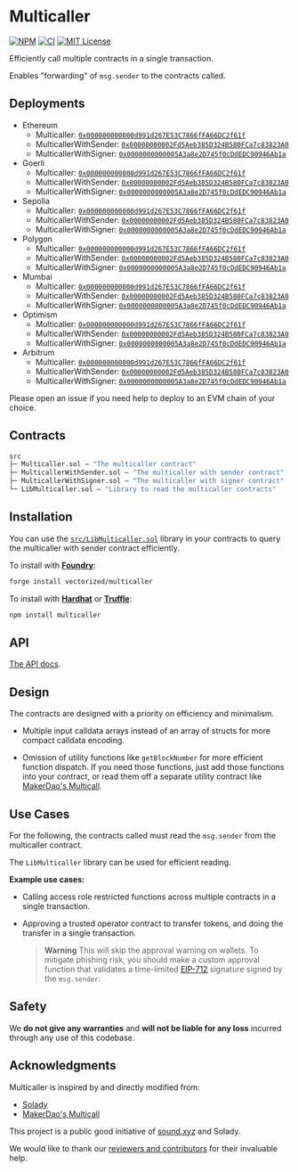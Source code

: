 # Multicaller

[![NPM][npm-shield]][npm-url]
[![CI][ci-shield]][ci-url]
[![MIT License][license-shield]][license-url]

Efficiently call multiple contracts in a single transaction.

Enables "forwarding" of `msg.sender` to the contracts called.

## Deployments

- Ethereum 
  - Multicaller: [`0x000000000000d991d267E53C7866fFA66DC2f61f`](https://etherscan.io/address/0x000000000000d991d267E53C7866fFA66DC2f61f)
  - MulticallerWithSender: [`0x00000000002Fd5Aeb385D324B580FCa7c83823A0`](https://etherscan.io/address/0x00000000002Fd5Aeb385D324B580FCa7c83823A0)
  - MulticallerWithSigner: [`0x0000000000005A3a8e2D745f0cDdEDC90946Ab1a`](https://etherscan.io/address/0x0000000000005A3a8e2D745f0cDdEDC90946Ab1a)
- Goerli 
  - Multicaller: [`0x000000000000d991d267E53C7866fFA66DC2f61f`](https://goerli.etherscan.io/address/0x000000000000d991d267E53C7866fFA66DC2f61f)
  - MulticallerWithSender: [`0x00000000002Fd5Aeb385D324B580FCa7c83823A0`](https://goerli.etherscan.io/address/0x00000000002Fd5Aeb385D324B580FCa7c83823A0)
  - MulticallerWithSigner: [`0x0000000000005A3a8e2D745f0cDdEDC90946Ab1a`](https://goerli.etherscan.io/address/0x0000000000005A3a8e2D745f0cDdEDC90946Ab1a)
- Sepolia 
  - Multicaller: [`0x000000000000d991d267E53C7866fFA66DC2f61f`](https://sepolia.etherscan.io/address/0x000000000000d991d267E53C7866fFA66DC2f61f)
  - MulticallerWithSender: [`0x00000000002Fd5Aeb385D324B580FCa7c83823A0`](https://sepolia.etherscan.io/address/0x00000000002Fd5Aeb385D324B580FCa7c83823A0)
  - MulticallerWithSigner: [`0x0000000000005A3a8e2D745f0cDdEDC90946Ab1a`](https://sepolia.etherscan.io/address/0x0000000000005A3a8e2D745f0cDdEDC90946Ab1a)
- Polygon 
  - Multicaller: [`0x000000000000d991d267E53C7866fFA66DC2f61f`](https://polygonscan.com/address/0x000000000000d991d267E53C7866fFA66DC2f61f)
  - MulticallerWithSender: [`0x00000000002Fd5Aeb385D324B580FCa7c83823A0`](https://polygonscan.com/address/0x00000000002Fd5Aeb385D324B580FCa7c83823A0)
  - MulticallerWithSigner: [`0x0000000000005A3a8e2D745f0cDdEDC90946Ab1a`](https://polygonscan.com/address/0x0000000000005A3a8e2D745f0cDdEDC90946Ab1a)
- Mumbai 
  - Multicaller: [`0x000000000000d991d267E53C7866fFA66DC2f61f`](https://mumbai.polygonscan.com/address/0x000000000000d991d267E53C7866fFA66DC2f61f)
  - MulticallerWithSender: [`0x00000000002Fd5Aeb385D324B580FCa7c83823A0`](https://mumbai.polygonscan.com/address/0x00000000002Fd5Aeb385D324B580FCa7c83823A0)
  - MulticallerWithSigner: [`0x0000000000005A3a8e2D745f0cDdEDC90946Ab1a`](https://mumbai.polygonscan.com/address/0x0000000000005A3a8e2D745f0cDdEDC90946Ab1a)
- Optimism 
  - Multicaller: [`0x000000000000d991d267E53C7866fFA66DC2f61f`](https://optimistic.etherscan.io/address/0x000000000000d991d267E53C7866fFA66DC2f61f)
  - MulticallerWithSender: [`0x00000000002Fd5Aeb385D324B580FCa7c83823A0`](https://optimistic.etherscan.io/address/0x00000000002Fd5Aeb385D324B580FCa7c83823A0)
  - MulticallerWithSigner: [`0x0000000000005A3a8e2D745f0cDdEDC90946Ab1a`](https://optimistic.etherscan.io/address/0x0000000000005A3a8e2D745f0cDdEDC90946Ab1a)
- Arbitrum 
  - Multicaller: [`0x000000000000d991d267E53C7866fFA66DC2f61f`](https://arbiscan.io/address/0x000000000000d991d267E53C7866fFA66DC2f61f)
  - MulticallerWithSender: [`0x00000000002Fd5Aeb385D324B580FCa7c83823A0`](https://arbiscan.io/address/0x00000000002Fd5Aeb385D324B580FCa7c83823A0)
  - MulticallerWithSigner: [`0x0000000000005A3a8e2D745f0cDdEDC90946Ab1a`](https://arbiscan.io/address/0x0000000000005A3a8e2D745f0cDdEDC90946Ab1a)

Please open an issue if you need help to deploy to an EVM chain of your choice.

## Contracts

```ml
src
├─ Multicaller.sol — "The multicaller contract"
├─ MulticallerWithSender.sol — "The multicaller with sender contract"
├─ MulticallerWithSigner.sol — "The multicaller with signer contract"
└─ LibMulticaller.sol — "Library to read the multicaller contracts"
``` 

## Installation

You can use the [`src/LibMulticaller.sol`](./src/LibMulticaller.sol) library in your contracts to query the multicaller with sender contract efficiently.

To install with [**Foundry**](https://github.com/gakonst/foundry):

```sh
forge install vectorized/multicaller
```

To install with [**Hardhat**](https://github.com/nomiclabs/hardhat) or [**Truffle**](https://github.com/trufflesuite/truffle):

```sh
npm install multicaller
```

## API

[The API docs](API.md).


## Design

The contracts are designed with a priority on efficiency and minimalism. 

- Multiple input calldata arrays instead of an array of structs for more compact calldata encoding.

- Omission of utility functions like `getBlockNumber` for more efficient function dispatch. If you need those functions, just add those functions into your contract, or read them off a separate utility contract like [MakerDao's Multicall](https://github.com/makerdao/multicall).

## Use Cases

For the following, the contracts called must read the `msg.sender` from the multicaller contract. 

The `LibMulticaller` library can be used for efficient reading.

**Example use cases:**

- Calling access role restricted functions across multiple contracts in a single transaction. 

- Approving a trusted operator contract to transfer tokens, and doing the transfer in a single transaction. 

  > **Warning** This will skip the approval warning on wallets. To mitigate phishing risk, you should make a custom approval function that validates a time-limited [EIP-712](https://eips.ethereum.org/EIPS/eip-712) signature signed by the `msg.sender`. 

## Safety

We **do not give any warranties** and **will not be liable for any loss** incurred through any use of this codebase.

## Acknowledgments

Multicaller is inspired by and directly modified from:

- [Solady](https://github.com/vectorized/solady)
- [MakerDao's Multicall](https://github.com/makerdao/multicall)

This project is a public good initiative of [sound.xyz](https://sound.xyz) and Solady.

We would like to thank our [reviewers and contributors](credits.txt) for their invaluable help.

[npm-shield]: https://img.shields.io/npm/v/multicaller.svg
[npm-url]: https://www.npmjs.com/package/multicaller

[ci-shield]: https://img.shields.io/github/actions/workflow/status/vectorized/multicaller/ci.yml?label=build&branch=main
[ci-url]: https://github.com/vectorized/multicaller/actions/workflows/ci.yml

[license-shield]: https://img.shields.io/badge/License-MIT-green.svg
[license-url]: https://github.com/vectorized/multicaller/blob/main/LICENSE.txt
 
